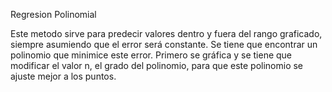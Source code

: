 Regresion Polinomial

Este metodo sirve para predecir valores dentro y fuera del rango graficado, siempre asumiendo que el error será constante. Se tiene que encontrar un polinomio que minimice este error. Primero se gráfica y se tiene que modificar el valor n, el grado del polinomio, para que este polinomio se ajuste mejor a los puntos. 
